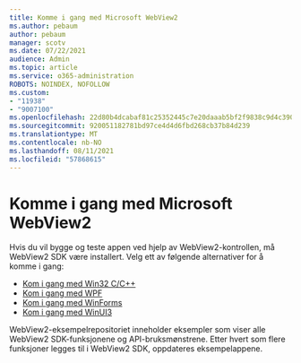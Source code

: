 ```yaml
---
title: Komme i gang med Microsoft WebView2
ms.author: pebaum
author: pebaum
manager: scotv
ms.date: 07/22/2021
audience: Admin
ms.topic: article
ms.service: o365-administration
ROBOTS: NOINDEX, NOFOLLOW
ms.custom:
- "11938"
- "9007100"
ms.openlocfilehash: 22d80b4dcabaf81c25352445c7e20daaab5bf2f9838c9d4c39057bda423a2ecc
ms.sourcegitcommit: 920051182781bd97ce4d4d6fbd268cb37b84d239
ms.translationtype: MT
ms.contentlocale: nb-NO
ms.lasthandoff: 08/11/2021
ms.locfileid: "57868615"
---
```

# <a name="get-started-with-microsoft-webview2"></a>Komme i gang med Microsoft WebView2

Hvis du vil bygge og teste appen ved hjelp av WebView2-kontrollen, må WebView2 SDK være installert. Velg ett av følgende alternativer for å komme i gang:

- [Kom i gang med Win32 C/C++](https://docs.microsoft.com/microsoft-edge/webview2/get-started/win32)
- [Kom i gang med WPF](https://docs.microsoft.com/microsoft-edge/webview2/get-started/wpf)
- [Kom i gang med WinForms](https://docs.microsoft.com/microsoft-edge/webview2/get-started/winforms)
- [Kom i gang med WinUI3](https://docs.microsoft.com/microsoft-edge/webview2/get-started/winui)

WebView2-eksempelrepositoriet inneholder eksempler som viser alle WebView2 SDK-funksjonene og API-bruksmønstrene. Etter hvert som flere funksjoner legges til i WebView2 SDK, oppdateres eksempelappene.

